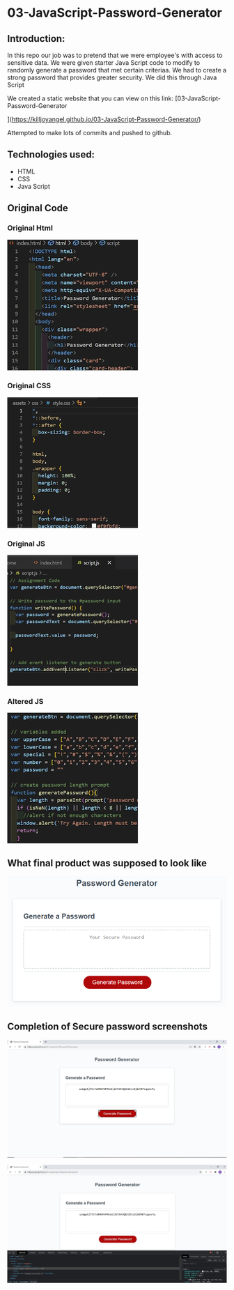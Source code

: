 # 03-JavaScript-Password-Generator

## Introduction:
In this repo our job was to pretend that we were employee's with access to sensitive data. We were given starter Java Script code to modify to randomly generate a password that met certain criteriaa. We had to create a strong password that provides greater security. We did this through Java Script

We created a static website that you can view on this link: [03-JavaScript-Password-Generator

](https://killjoyangel.github.io/03-JavaScript-Password-Generator/)

Attempted to make lots of commits and pushed to github. 

## Technologies used:
* HTML
* CSS
* Java Script

## Original Code

### Original Html
![Original HTML](/assets/images/htmlthumb.JPG)

### Original CSS
![Original CSS](/assets/images/CSSthumb.JPG)

### Original JS
![Original JS](/assets/images/JSthumb2.JPG)

### Altered JS
![Altered JS](/assets/images/JSthumb.JPG)


## What final product was supposed to look like
![original example](/assets/images/03-javascript-homework-demo.PNG)


## Completion of Secure password screenshots
![screenshot](/assets/images/passwordscreenshot.JPG)

![screenshot](/assets/images/passwordscreenshot1.JPG)

